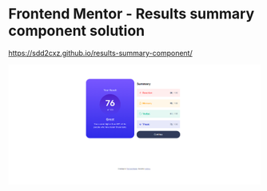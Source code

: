 # Frontend Mentor - Results summary component solution

https://sdd2cxz.github.io/results-summary-component/

![Design preview](./preview.jpg)